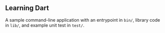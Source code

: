 ## Learning Dart

A sample command-line application with an entrypoint in `bin/`, library code
in `lib/`, and example unit test in `test/`.
